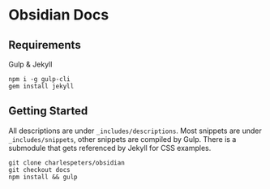 # Obsidian Docs

## Requirements

Gulp & Jekyll

```
npm i -g gulp-cli
gem install jekyll
```

## Getting Started

All descriptions are under `_includes/descriptions`. Most snippets are under `_includes/snippets`, other snippets are compiled by Gulp. There is a submodule that gets referenced by Jekyll for CSS examples.

```
git clone charlespeters/obsidian
git checkout docs
npm install && gulp 
```
